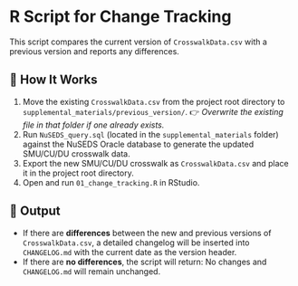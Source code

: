 # R Script for Change Tracking

This script compares the current version of `CrosswalkData.csv` with a previous version and reports any differences.

## 📌 How It Works

1. Move the existing `CrosswalkData.csv` from the project root directory to `supplemental_materials/previous_version/`. 👉 *Overwrite the existing file in that folder if one already exists.*
2. Run `NuSEDS_query.sql` (located in the `supplemental_materials` folder) against the NuSEDS Oracle database to generate the updated SMU/CU/DU crosswalk data.
3. Export the new SMU/CU/DU crosswalk as `CrosswalkData.csv` and place it in the project root directory.
4. Open and run `01_change_tracking.R` in RStudio.

## 📝 Output

- If there are **differences** between the new and previous versions of `CrosswalkData.csv`, a detailed changelog will be inserted into `CHANGELOG.md` with the current date as the version header.
- If there are **no differences**, the script will return: No changes and `CHANGELOG.md` will remain unchanged.

